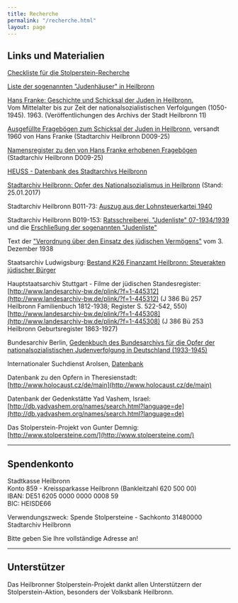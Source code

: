 ```yaml
---
title: Recherche
permalink: "/recherche.html"
layout: page
---
```


## Links und Materialien

[Checkliste für die Stolperstein-Recherche](http://projekt.stolpersteine-heilbronn.de/checkliste-stolperstein-recherchen.pdf)


[Liste der sogenannten "Judenhäuser" in Heilbronn](http://projekt.stolpersteine-heilbronn.de/stadta-heilbronn-liste-judenhaeuser.pdf)


[Hans Franke: Geschichte und Schicksal der Juden in Heilbronn.](https://stadtarchiv.heilbronn.de/fileadmin/daten/stadtarchiv/online-publikationen/03-vr-11-franke-juden-in-heilbronn.pdf)\
  Vom Mittelalter bis zur Zeit der nationalsozialistischen Verfolgungen (1050-1945). 1963.
  \(Veröffentlichungen des Archivs der Stadt Heilbronn 11)


[Ausgefüllte Fragebögen zum Schicksal der Juden in Heilbronn](http://projekt.stolpersteine-heilbronn.de/stadtarchiv-heilbronn-d009-25-franke-frageboegen.pdf), versandt 1960 von Hans Franke (Stadtarchiv Heilbronn D009-25)


[Namensregister zu den von Hans Franke erhobenen Fragebögen](http://projekt.stolpersteine-heilbronn.de/register-stadtarchiv-heilbronn-d009-25-franke-frageboegen.pdf)  (Stadtarchiv Heilbronn D009-25)


[HEUSS - Datenbank des Stadtarchivs Heilbronn](http://heuss.stadtarchiv-heilbronn.de/)


[Stadtarchiv Heilbronn: Opfer des Nationalsozialismus in Heilbronn](http://projekt.stolpersteine-heilbronn.de/2017-01-25-datenbank-opfer-ns.pdf) (Stand: 25.01.2017)


Stadtarchiv Heilbronn B011-73: [Auszug aus der Lohnsteuerkartei 1940](http://projekt.stolpersteine-heilbronn.de/stadtarchiv-heilbronn-b011-73.pdf)


Stadtarchiv Heilbronn B019-153: [Ratsschreiberei, "Judenliste" 07-1934/1939](http://projekt.stolpersteine-heilbronn.de/uploads/stadtarchiv-heilbronn-b019-153-ratschreiberei-judenlisten-07-1934-1939.pdf) und die [Erschließung der sogenannten "Judenliste"](http://projekt.stolpersteine-heilbronn.de/B019-153-judenlisten-auswertung.pdf)


Text der ["Verordnung über den Einsatz des jüdischen Vermögens"](http://projekt.stolpersteine-heilbronn.de/vo-juedisches-vermoegen.pdf) vom 3. Dezember 1938


Staatsarchiv Ludwigsburg: [Bestand K26 Finanzamt Heilbronn: Steuerakten jüdischer Bürger](https://www2.landesarchiv-bw.de/ofs21/olf/struktur.php?bestand=19302)


Hauptstaatsarchiv Stuttgart - Filme der jüdischen Standesregister:\
  [http://www.landesarchiv-bw.de/plink/?f=1-445312](http://www.landesarchiv-bw.de/plink/?f=1-445312)  (J 386 Bü 257 Heilbronn Familienbuch 1812-1938; Register S. 522-542, 550)\
  [http://www.landesarchiv-bw.de/plink/?f=1-445308](http://www.landesarchiv-bw.de/plink/?f=1-445308) (J 386 Bü 253 Heilbronn Geburtsregister 1863-1927)


Bundesarchiv Berlin, [Gedenkbuch des Bundesarchivs für die Opfer der nationalsozialistischen Judenverfolgung in Deutschland (1933-1945)](http://www.bundesarchiv.de/gedenkbuch/)


Internationaler Suchdienst Arolsen, [Datenbank](https://digitalcollections.its-arolsen.org/)


Datenbank zu den Opfern in Theresienstadt: [http://www.holocaust.cz/de/main](http://www.holocaust.cz/de/main)


Datenbank der Gedenkstätte Yad Vashem, Israel: [http://db.yadvashem.org/names/search.html?language=de](http://db.yadvashem.org/names/search.html?language=de)


Das Stolperstein-Projekt von Gunter Demnig: [http://www.stolpersteine.com/](http://www.stolpersteine.com/)

---

## Spendenkonto

Stadtkasse Heilbronn\
Konto 859 - Kreissparkasse Heilbronn (Bankleitzahl 620 500 00)\
IBAN: DE51 6205 0000 0000 0008 59\
BIC: HEISDE66

Verwendungszweck: Spende Stolpersteine - Sachkonto 31480000 Stadtarchiv Heilbronn

Bitte geben Sie Ihre vollständige Adresse an!

---

## Unterstützer

Das Heilbronner Stolperstein-Projekt dankt allen Unterstützern der Stolperstein-Aktion, besonders der Volksbank Heilbronn.